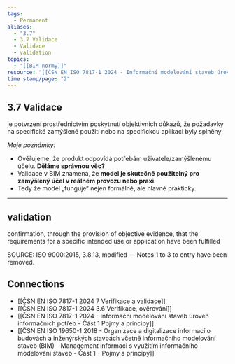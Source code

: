 ```yaml
---
tags:
  - Permanent
aliases:
  - "3.7"
  - 3.7 Validace
  - Validace
  - validation
topics:
  - "[[BIM normy]]"
resource: "[[ČSN EN ISO 7817-1 2024 - Informační modelování staveb úroveň informačních potřeb - Část 1 Pojmy a principy]]"
time stamp/page: "2"
---
```

## 3.7 Validace
je potvrzení prostřednictvím poskytnutí objektivních důkazů, že požadavky na specifické zamýšlené použití nebo na specifickou aplikaci byly splněny

*Moje poznámky:*
- Ověřujeme, že produkt odpovídá potřebám uživatele/zamýšlenému účelu. **Děláme správnou věc?**
- Validace v BIM znamená, že **model je skutečně použitelný pro zamýšlený účel v reálném provozu nebo praxi**.
- Tedy že model „funguje“ nejen formálně, ale hlavně prakticky.
---
## validation
confirmation, through the provision of objective evidence, that the requirements for a specific intended use or application have been fulfilled

SOURCE: ISO 9000:2015, 3.8.13, modified — Notes 1 to 3 to entry have been removed.
## Connections

- [[ČSN EN ISO 7817-1 2024 7 Verifikace a validace]]
- [[ČSN EN ISO 7817-1 2024 3.6 Verifikace, ověrování]]
- [[ČSN EN ISO 7817-1 2024 - Informační modelování staveb úroveň informačních potřeb - Část 1 Pojmy a principy]]
- [[ČSN EN ISO 19650-1 2018 - Organizace a digitalizace informací o budovách a inženýrských stavbách včetně informačního modelování staveb (BIM) - Management informaci s využitím informačního modelování staveb - Část 1 - Pojmy a principy]]

